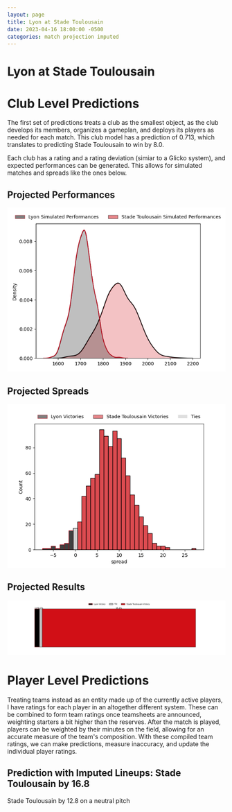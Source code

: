 ```yaml
---  
layout: page  
title: Lyon at Stade Toulousain  
date: 2023-04-16 18:00:00 -0500  
categories: match projection imputed  
---
```

# Lyon at Stade Toulousain

# Club Level Predictions


The first set of predictions treats a club as the smallest object, as the club develops its members, organizes a gameplan, and deploys its players as needed for each match. This club model has a prediction of 0.713, which translates to predicting Stade Toulousain to win by 8.0.

Each club has a rating and a rating deviation (simiar to a Glicko system), and expected performances can be generated. This allows for simulated matches and spreads like the ones below.
## Projected Performances


![Projected Performances](plots/performances_2023-04-16-StadeToulousain-Lyon.png)
## Projected Spreads


![Projected Spreads](plots/spreads_2023-04-16-StadeToulousain-Lyon.png)
## Projected Results


![Projected Results](plots/resultbar_2023-04-16-StadeToulousain-Lyon.png)
# Player Level Predictions


Treating teams instead as an entity made up of the currently active players, I have ratings for each player in an altogether different system. These can be combined to form team ratings once teamsheets are announced, weighting starters a bit higher than the reserves. After the match is played, players can be weighted by their minutes on the field, allowing for an accurate measure of the team's composition. With these compiled team ratings, we can make predictions, measure inaccuracy, and update the individual player ratings.
## Prediction with Imputed Lineups: Stade Toulousain by 16.8


Stade Toulousain by 12.8 on a neutral pitch


